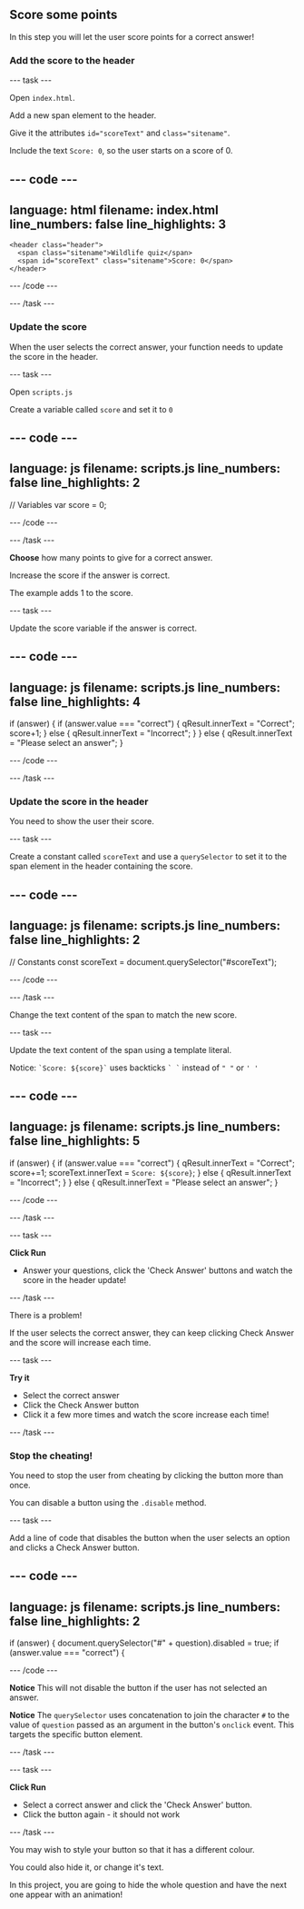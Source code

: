 ## Score some points

In this step you will let the user score points for a correct answer!

### Add the score to the header

--- task ---

Open `index.html`. 

Add a new span element to the header.

Give it the attributes `id="scoreText"` and `class="sitename"`.

Include the text `Score: 0`, so the user starts on a score of 0.

--- code ---
---
language: html
filename: index.html
line_numbers: false
line_highlights: 3
---

    <header class="header">
      <span class="sitename">Wildlife quiz</span>
      <span id="scoreText" class="sitename">Score: 0</span>
    </header>

--- /code ---

--- /task ---

### Update the score

When the user selects the correct answer, your function needs to update the score in the header.

--- task ---

Open `scripts.js`

Create a variable called `score` and set it to `0`

--- code ---
---
language: js
filename: scripts.js
line_numbers: false
line_highlights: 2
---

// Variables
var score = 0;

--- /code ---

--- /task ---

**Choose** how many points to give for a correct answer.

Increase the score if the answer is correct.

The example adds 1 to the score.

--- task ---

Update the score variable if the answer is correct.

--- code ---
---
language: js
filename: scripts.js
line_numbers: false
line_highlights: 4
---

  if (answer) {
    if (answer.value === "correct") {
      qResult.innerText = "Correct";
      score+1;
    } else {
      qResult.innerText = "Incorrect";
    }
  } else {
    qResult.innerText = "Please select an answer";
  }

--- /code ---

--- /task ---

### Update the score in the header

You need to show the user their score.

--- task ---

Create a constant called `scoreText` and use a `querySelector` to set it to the span element in the header containing the score.

--- code ---
---
language: js
filename: scripts.js
line_numbers: false
line_highlights: 2
---

// Constants
const scoreText = document.querySelector("#scoreText");

--- /code ---

--- /task ---

Change the text content of the span to match the new score.

--- task ---

Update the text content of the span using a template literal.

Notice: ``` `Score: ${score}` ``` uses backticks ``` ` ` ``` instead of `" "` or `' '`

--- code ---
---
language: js
filename: scripts.js
line_numbers: false
line_highlights: 5
---

  if (answer) {
    if (answer.value === "correct") {
      qResult.innerText = "Correct";
      score+=1;
      scoreText.innerText = `Score: ${score}`;
    } else {
      qResult.innerText = "Incorrect";
    }
  } else {
    qResult.innerText = "Please select an answer";
  }

--- /code ---

--- /task ---

--- task ---

**Click Run** 
+ Answer your questions, click the 'Check Answer' buttons and watch the score in the header update!

--- /task ---

There is a problem!

If the user selects the correct answer, they can keep clicking Check Answer and the score will increase each time.

--- task ---

**Try it**

+ Select the correct answer
+ Click the Check Answer button
+ Click it a few more times and watch the score increase each time!

--- /task ---

### Stop the cheating!

You need to stop the user from cheating by clicking the button more than once.

You can disable a button using the `.disable` method.

--- task ---

Add a line of code that disables the button when the user selects an option and clicks a Check Answer button.

--- code ---
---
language: js
filename: scripts.js
line_numbers: false
line_highlights: 2
---

  if (answer) {
    document.querySelector("#" + question).disabled = true;
    if (answer.value === "correct") {

--- /code ---

**Notice** This will not disable the button if the user has not selected an answer.

**Notice** The `querySelector` uses concatenation to join the character `#` to the value of `question` passed as an argument in the button's `onclick` event. This targets the specific button element.

--- /task ---

--- task ---

**Click Run** 
+ Select a correct answer and click the 'Check Answer' button.
+ Click the button again - it should not work

--- /task ---

You may wish to style your button so that it has a different colour.

You could also hide it, or change it's text.

In this project, you are going to hide the whole question and have the next one appear with an animation!